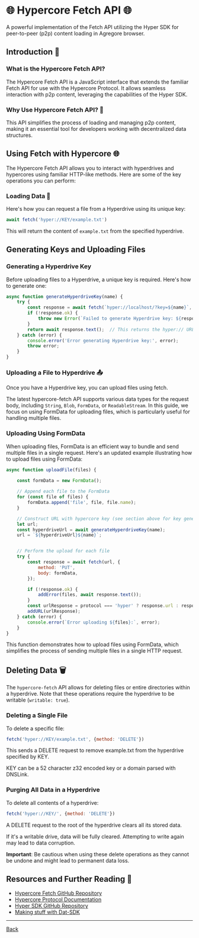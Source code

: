 # 🌐 Hypercore Fetch API 🌐

A powerful implementation of the Fetch API utilizing the Hyper SDK for peer-to-peer (p2p) content loading in Agregore browser.

## Introduction 👋

### What is the Hypercore Fetch API?

The Hypercore Fetch API is a JavaScript interface that extends the familiar Fetch API for use with the Hypercore Protocol. It allows seamless interaction with p2p content, leveraging the capabilities of the Hyper SDK.

### Why Use Hypercore Fetch API? 🤔

This API simplifies the process of loading and managing p2p content, making it an essential tool for developers working with decentralized data structures.


## Using Fetch with Hypercore 🌐

The Hypercore Fetch API allows you to interact with hyperdrives and hypercores using familiar HTTP-like methods. Here are some of the key operations you can perform:

### Loading Data 📨

Here's how you can request a file from a Hyperdrive using its unique key:

```javascript
await fetch('hyper://KEY/example.txt')
```

This will return the content of `example.txt` from the specified hyperdrive.

## Generating Keys and Uploading Files

### Generating a Hyperdrive Key

Before uploading files to a Hyperdrive, a unique key is required. Here's how to generate one:

```javascript
async function generateHyperdriveKey(name) {
    try {
        const response = await fetch(`hyper://localhost/?key=${name}`, { method: 'POST' });
        if (!response.ok) {
            throw new Error(`Failed to generate Hyperdrive key: ${response.statusText}`);
        }
        return await response.text();  // This returns the hyper:// URL
    } catch (error) {
        console.error('Error generating Hyperdrive key:', error);
        throw error;
    }
}
```

### Uploading a File to Hyperdrive 📤

Once you have a Hyperdrive key, you can upload files using fetch. 

The latest hypercore-fetch API supports various data types for the request body, including `String`, `Blob`, `FormData`, or `ReadableStream`. In this guide, we focus on using FormData for uploading files, which is particularly useful for handling multiple files.

### Uploading Using FormData

When uploading files, FormData is an efficient way to bundle and send multiple files in a single request. Here's an updated example illustrating how to upload files using FormData:

```javascript
async function uploadFile(files) {
    
    const formData = new FormData();

    // Append each file to the FormData
    for (const file of files) {
        formData.append('file', file, file.name);
    }

    // Construct URL with hypercore key (see section above for key generating function)
    let url;
    const hyperdriveUrl = await generateHyperdriveKey(name);
    url = `${hyperdriveUrl}${name}`;


    // Perform the upload for each file
    try {
        const response = await fetch(url, {
            method: 'PUT',
            body: formData,
        });

        if (!response.ok) {
            addError(files, await response.text());
        }
        const urlResponse = protocol === 'hyper' ? response.url : response.headers.get('Location');
        addURL(urlResponse);
    } catch (error) {
        console.error(`Error uploading ${files}:`, error);
    }
}
```

This function demonstrates how to upload files using FormData, which simplifies the process of sending multiple files in a single HTTP request.

## Deleting Data 🗑️

The `hypercore-fetch` API allows for deleting files or entire directories within a hyperdrive. Note that these operations require the hyperdrive to be writable (`writable: true`).

### Deleting a Single File

To delete a specific file:

```javascript
fetch('hyper://KEY/example.txt', {method: 'DELETE'})
```

This sends a DELETE request to remove example.txt from the hyperdrive specified by KEY.

KEY can be a 52 character z32 encoded key or a domain parsed with DNSLink.

### Purging All Data in a Hyperdrive

To delete all contents of a hyperdrive:

```javascript
fetch('hyper://KEY/', {method: 'DELETE'})
```

A DELETE request to the root of the hyperdrive clears all its stored data.
    
If it's a writable drive, data will be fully cleared. Attempting to write again may lead to data corruption.

**Important**: Be cautious when using these delete operations as they cannot be undone and might lead to permanent data loss.


## Resources and Further Reading 📖

- [Hypercore Fetch GitHub Repository](https://github.com/RangerMauve/hypercore-fetch/blob/master/README.md)
- [Hypercore Protocol Documentation](https://docs.holepunch.to/)
- [Hyper SDK GitHub Repository](https://github.com/RangerMauve/hyper-sdk)
- [Making stuff with Dat-SDK](https://www.youtube.com/watch?v=HyHk4aImd_I&list=PL7sG5SCUNyeYx8wnfMOUpsh7rM_g0w_cu&index=21)

---

[Back](/)